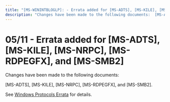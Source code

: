 ```yaml
---
title: "[MS-WININTBLOGLP]: - Errata added for [MS-ADTS], [MS-KILE], [MS-NRPC], [MS-RDPEGFX], and [MS-SMB2]"
description: "Changes have been made to the following documents:  [MS-ADTS], [MS-KILE], [MS-NRPC], [MS-RDPEGFX], and [MS-SMB2].  See Windows Protocols Errata"
---
```


# 05/11 - Errata added for [MS-ADTS], [MS-KILE], [MS-NRPC], [MS-RDPEGFX], and [MS-SMB2]

<p> </p>
<p>Changes have been made to the following documents:</p>

<p>[MS-ADTS], [MS-KILE], [MS-NRPC], [MS-RDPEGFX], and
[MS-SMB2].</p>

<p>See <span><a href="/openspecs/windows_protocols/MS-WINERRATA/314fe022-28ea-4bd9-93ac-7941ecf9ca10">Windows
Protocols Errata</a></span> for details.</p>


                